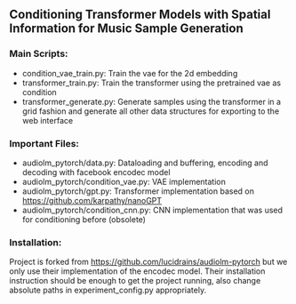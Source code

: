 ## Conditioning Transformer Models with Spatial Information for Music Sample Generation

### Main Scripts:

- condition_vae_train.py: Train the vae for the 2d embedding
- transformer_train.py: Train the transformer using the pretrained vae as condition
- transformer_generate.py: Generate samples using the transformer in a grid fashion and generate all other data structures for exporting to the web interface

### Important Files:

- audiolm_pytorch/data.py: Dataloading and buffering, encoding and decoding with facebook encodec model
- audiolm_pytorch/condition_vae.py: VAE implementation
- audiolm_pytorch/gpt.py: Transformer implementation based on https://github.com/karpathy/nanoGPT
- audiolm_pytorch/condition_cnn.py: CNN implementation that was used for conditioning before (obsolete)

### Installation:

Project is forked from https://github.com/lucidrains/audiolm-pytorch but we only use their implementation of the encodec model. Their installation instruction should be enough to get the project running, also change absolute paths in experiment_config.py appropriately.